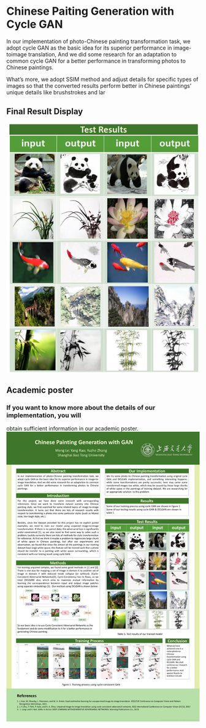 # Chinese Paiting Generation with Cycle GAN
In our implementation of photo-Chinese painting transformation task, we
adopt cycle GAN as the basic idea for its superior performance in image-toimage translation, And we did some research for an adaptation to common
cycle GAN for a better performance in transforming photos to Chinese
paintings.

What’s more, we adopt SSIM method and adjust details for specific types of images so that the converted results perform
better in Chinese paintings’ unique details like brushstrokes and lar
## Final Result Display
![](./imgs/1.jpg)

## Academic poster
### If you want to know more about the details of our implementation, you will
obtain sufficient information in our academic poster.
![](./imgs/2.jpg)